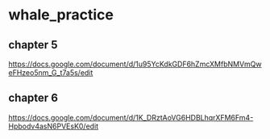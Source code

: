 # whale_practice

## chapter 5
https://docs.google.com/document/d/1u95YcKdkGDF6hZmcXMfbNMVmQweFHzeo5nm_G_t7a5s/edit

## chapter 6
https://docs.google.com/document/d/1K_DRztAoVG6HDBLhqrXFM6Fm4-Hpbodv4asN6PVEsK0/edit
